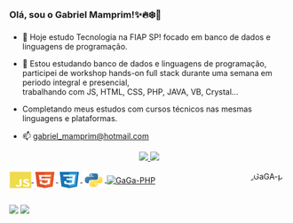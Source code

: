 ### Olá, sou o Gabriel Mamprim!✨🔥❄️👋


- 🔭 Hoje estudo Tecnologia na FIAP SP! focado em banco de dados e linguagens de programação.
- 🌱 Estou estudando banco de dados e linguagens de programação, participei de workshop hands-on full stack durante uma semana em periodo integral e presencial,  
      trabalhando com JS, HTML, CSS, PHP, JAVA, VB, Crystal...
- Completando meus estudos com cursos técnicos nas mesmas linguagens e plataformas.

- 📫 gabriel_mamprim@hotmail.com

<div align="center">
  <a href="https://github.com/Gmamprim">
  <img height="180em" src="https://github-readme-stats.vercel.app/api?username=Gmamprim&show_icons=true&theme=dark&include_all_commits=true&count_private=true"/>
  <img height="180em" src="https://github-readme-stats.vercel.app/api/top-langs/?username=Gmamprim&layout=compact&langs_count=7&theme=dark"/>
</div>
  
  <div style="display: inline_block"><br>
  <img align="center" alt="GaGa-Js" height="30" width="40" src="https://raw.githubusercontent.com/devicons/devicon/master/icons/javascript/javascript-plain.svg">
  <img align="center" alt="GaGa-HTML" height="30" width="40" src="https://raw.githubusercontent.com/devicons/devicon/master/icons/html5/html5-original.svg">
  <img align="center" alt="GaGa-CSS" height="30" width="40" src="https://raw.githubusercontent.com/devicons/devicon/master/icons/css3/css3-original.svg">
  <img align="center" alt="GaGa-Python" height="30" width="40" src="https://raw.githubusercontent.com/devicons/devicon/master/icons/python/python-original.svg">
  <img align="center" alt="GaGa-PHP" height="30" width="40" src="https://cdn.jsdelivr.net/gh/devicons/devicon/icons/php/php-original.svg">
   <img align="right" alt="GaGA-pic" height="150" style="border-radius:50px;" src="https://images-ext-1.discordapp.net/external/6m3nvQNW0KxeGHFHMsWRDn9IfzK3tbob475kD-j6FeI/https/picrew.me/shareImg/org/202206/11534_HyOiiB6D.png?width=540&height=540">
    </div>        
    
 
  ##
  
  <div> 
  <a href="https://www.instagram.com/_mamprim/" target="_blank"><img src="https://img.shields.io/badge/-Instagram-%23E4405F?style=for-the-badge&logo=instagram&logoColor=white" target="_blank"></a>
  <a href="https://www.linkedin.com/in/gabriel-mamprim-papazian-aa11b81b9/" target="_blank"><img src="https://img.shields.io/badge/-LinkedIn-%230077B5?style=for-the-badge&logo=linkedin&logoColor=white" target="_blank"></a> 
 
 
</div>
